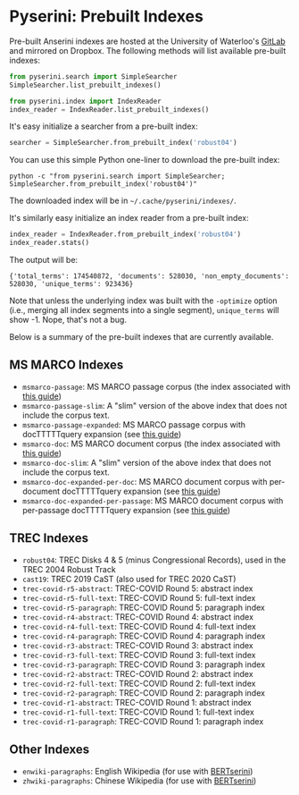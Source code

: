 # Pyserini: Prebuilt Indexes

Pre-built Anserini indexes are hosted at the University of Waterloo's [GitLab](https://git.uwaterloo.ca/jimmylin/anserini-indexes) and mirrored on Dropbox.
The following methods will list available pre-built indexes:

```python
from pyserini.search import SimpleSearcher
SimpleSearcher.list_prebuilt_indexes()

from pyserini.index import IndexReader
index_reader = IndexReader.list_prebuilt_indexes()
```

It's easy initialize a searcher from a pre-built index:

```python
searcher = SimpleSearcher.from_prebuilt_index('robust04')
```

You can use this simple Python one-liner to download the pre-built index:

```
python -c "from pyserini.search import SimpleSearcher; SimpleSearcher.from_prebuilt_index('robust04')"
```

The downloaded index will be in `~/.cache/pyserini/indexes/`.

It's similarly easy initialize an index reader from a pre-built index:

```python
index_reader = IndexReader.from_prebuilt_index('robust04')
index_reader.stats()
```

The output will be:

```
{'total_terms': 174540872, 'documents': 528030, 'non_empty_documents': 528030, 'unique_terms': 923436}
```

Note that unless the underlying index was built with the `-optimize` option (i.e., merging all index segments into a single segment), `unique_terms` will show -1.
Nope, that's not a bug.

Below is a summary of the pre-built indexes that are currently available.

## MS MARCO Indexes

+ `msmarco-passage`: MS MARCO passage corpus (the index associated with [this guide](docs/experiments-msmarco-passage.md))
+ `msmarco-passage-slim`: A "slim" version of the above index that does not include the corpus text.
+ `msmarco-passage-expanded`: MS MARCO passage corpus with docTTTTTquery expansion (see [this guide](http://doc2query.ai/))
+ `msmarco-doc`: MS MARCO document corpus (the index associated with [this guide](docs/experiments-msmarco-doc.md))
+ `msmarco-doc-slim`: A "slim" version of the above index that does not include the corpus text.
+ `msmarco-doc-expanded-per-doc`: MS MARCO document corpus with per-document docTTTTTquery expansion (see [this guide](http://doc2query.ai/))
+ `msmarco-doc-expanded-per-passage`: MS MARCO document corpus with per-passage docTTTTTquery expansion (see [this guide](http://doc2query.ai/))

## TREC Indexes

+ `robust04`: TREC Disks 4 & 5 (minus Congressional Records), used in the TREC 2004 Robust Track
+ `cast19`: TREC 2019 CaST (also used for TREC 2020 CaST)
+ `trec-covid-r5-abstract`: TREC-COVID Round 5: abstract index
+ `trec-covid-r5-full-text`: TREC-COVID Round 5: full-text index
+ `trec-covid-r5-paragraph`: TREC-COVID Round 5: paragraph index
+ `trec-covid-r4-abstract`: TREC-COVID Round 4: abstract index
+ `trec-covid-r4-full-text`: TREC-COVID Round 4: full-text index
+ `trec-covid-r4-paragraph`: TREC-COVID Round 4: paragraph index
+ `trec-covid-r3-abstract`: TREC-COVID Round 3: abstract index
+ `trec-covid-r3-full-text`: TREC-COVID Round 3: full-text index
+ `trec-covid-r3-paragraph`: TREC-COVID Round 3: paragraph index
+ `trec-covid-r2-abstract`: TREC-COVID Round 2: abstract index
+ `trec-covid-r2-full-text`: TREC-COVID Round 2: full-text index
+ `trec-covid-r2-paragraph`: TREC-COVID Round 2: paragraph index
+ `trec-covid-r1-abstract`: TREC-COVID Round 1: abstract index
+ `trec-covid-r1-full-text`: TREC-COVID Round 1: full-text index
+ `trec-covid-r1-paragraph`: TREC-COVID Round 1: paragraph index

## Other Indexes

+ `enwiki-paragraphs`: English Wikipedia (for use with [BERTserini](https://github.com/rsvp-ai/bertserini))
+ `zhwiki-paragraphs`: Chinese Wikipedia (for use with [BERTserini](https://github.com/rsvp-ai/bertserini))
